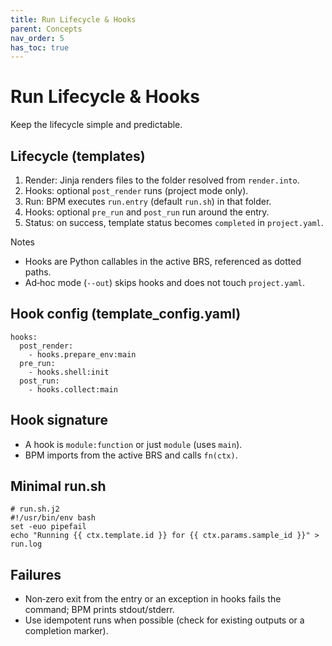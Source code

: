 ```yaml
---
title: Run Lifecycle & Hooks
parent: Concepts
nav_order: 5
has_toc: true
---
```


# Run Lifecycle & Hooks

Keep the lifecycle simple and predictable.

## Lifecycle (templates)
1) Render: Jinja renders files to the folder resolved from `render.into`.
2) Hooks: optional `post_render` runs (project mode only).
3) Run: BPM executes `run.entry` (default `run.sh`) in that folder.
4) Hooks: optional `pre_run` and `post_run` run around the entry.
5) Status: on success, template status becomes `completed` in `project.yaml`.

Notes
- Hooks are Python callables in the active BRS, referenced as dotted paths.
- Ad‑hoc mode (`--out`) skips hooks and does not touch `project.yaml`.

## Hook config (template_config.yaml)
```
hooks:
  post_render:
    - hooks.prepare_env:main
  pre_run:
    - hooks.shell:init
  post_run:
    - hooks.collect:main
```

## Hook signature
- A hook is `module:function` or just `module` (uses `main`).
- BPM imports from the active BRS and calls `fn(ctx)`.

## Minimal run.sh
```
# run.sh.j2
#!/usr/bin/env bash
set -euo pipefail
echo "Running {{ ctx.template.id }} for {{ ctx.params.sample_id }}" > run.log
```

## Failures
- Non‑zero exit from the entry or an exception in hooks fails the command; BPM prints stdout/stderr.
- Use idempotent runs when possible (check for existing outputs or a completion marker).
